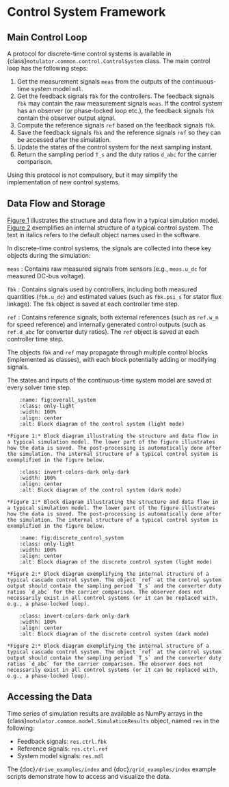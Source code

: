 # Control System Framework

## Main Control Loop

A protocol for discrete-time control systems is available in {class}`motulator.common.control.ControlSystem` class. The main control loop has the following steps:

1. Get the measurement signals `meas` from the outputs of the continuous-time system model `mdl`.
2. Get the feedback signals `fbk` for the controllers. The feedback signals `fbk` may contain the raw measurement signals `meas`. If the control system has an observer (or phase-locked loop etc.), the feedback signals `fbk` contain the observer output signal.
3. Compute the reference signals `ref` based on the feedback signals `fbk`.
4. Save the feedback signals `fbk` and the reference signals `ref` so they can be accessed after the simulation.
5. Update the states of the control system for the next sampling instant.
6. Return the sampling period `T_s` and the duty ratios `d_abc` for the carrier comparison.

Using this protocol is not compulsory, but it may simplify the implementation of new control systems.

## Data Flow and Storage

[Figure 1](fig:overall_system) illustrates the structure and data flow in a typical simulation model. [Figure 2](fig:discrete_control_system) exemplifies an internal structure of a typical control system. The text in italics refers to the default object names used in the software. 

In discrete-time control systems, the signals are collected into these key objects during the simulation:

`meas`
:   Contains raw measured signals from sensors (e.g., `meas.u_dc` for measured DC-bus voltage).

`fbk`
:   Contains signals used by controllers, including both measured quantities (`fbk.u_dc`) and estimated values (such as `fbk.psi_s` for stator flux linkage). The `fbk` object is saved at each controller time step.

`ref`
:   Contains reference signals, both external references (such as `ref.w_m` for speed reference) and internally generated control outputs (such as `ref.d_abc` for converter duty ratios). The `ref` object is saved at each controller time step.

The objects `fbk` and `ref` may propagate through multiple control blocks (implemented as classes), with each block potentially adding or modifying signals.

The states and inputs of the continuous-time system model are saved at every solver time step.

```{figure} ../figs/overall_system.svg
    :name: fig:overall_system
    :class: only-light
    :width: 100%
    :align: center
    :alt: Block diagram of the control system (light mode)

*Figure 1:* Block diagram illustrating the structure and data flow in a typical simulation model. The lower part of the figure illustrates how the data is saved. The post-processing is automatically done after the simulation. The internal structure of a typical control system is exemplified in the figure below.
```

```{figure} ../figs/overall_system.svg
    :class: invert-colors-dark only-dark
    :width: 100%
    :align: center
    :alt: Block diagram of the control system (dark mode)

*Figure 1:* Block diagram illustrating the structure and data flow in a typical simulation model. The lower part of the figure illustrates how the data is saved. The post-processing is automatically done after the simulation. The internal structure of a typical control system is exemplified in the figure below.
```

```{figure} ../figs/discrete_control_system.svg
    :name: fig:discrete_control_system
    :class: only-light
    :width: 100%
    :align: center
    :alt: Block diagram of the discrete control system (light mode)

*Figure 2:* Block diagram exemplifying the internal structure of a typical cascade control system. The object `ref` at the control system output should contain the sampling period `T_s` and the converter duty ratios `d_abc` for the carrier comparison. The observer does not necessarily exist in all control systems (or it can be replaced with, e.g., a phase-locked loop).
```

```{figure} ../figs/discrete_control_system.svg
    :class: invert-colors-dark only-dark
    :width: 100%
    :align: center
    :alt: Block diagram of the discrete control system (dark mode)

*Figure 2:* Block diagram exemplifying the internal structure of a typical cascade control system. The object `ref` at the control system output should contain the sampling period `T_s` and the converter duty ratios `d_abc` for the carrier comparison. The observer does not necessarily exist in all control systems (or it can be replaced with, e.g., a phase-locked loop).
```

## Accessing the Data

Time series of simulation results are available as NumPy arrays in the {class}`motulator.common.model.SimulationResults` object, named `res` in the following:

- Feedback signals: `res.ctrl.fbk`
- Reference signals: `res.ctrl.ref`
- System model signals: `res.mdl`

The {doc}`/drive_examples/index` and {doc}`/grid_examples/index` example scripts demonstrate how to access and visualize the data.
